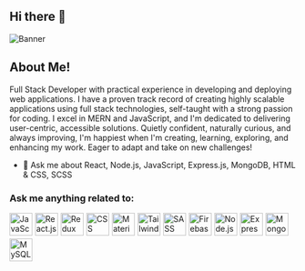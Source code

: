 ## Hi there 👋
![Banner](https://collection.cloudinary.com/dh6jiybqa/c38df847f9cf567ee6d7478190bdf082)
## About Me!
<!--
**ayazcoder/ayazcoder** is a ✨ _special_ ✨ repository because its `README.md` (this file) appears on your GitHub profile.

Here are some ideas to get you started:

- 🔭 I’m currently working on ...
- 🌱 I’m currently learning ...
- 👯 I’m looking to collaborate on ...
- 🤔 I’m looking for help with ...
- 💬 Ask me about ...
- 📫 How to reach me: ...
- 😄 Pronouns: ...
- ⚡ Fun fact: ...
-->

Full Stack Developer with practical experience in developing and deploying web applications. I have a proven track record of creating highly scalable applications using full stack technologies, self-taught with a strong passion for coding. I excel in MERN and JavaScript, and I'm dedicated to delivering user-centric, accessible solutions. Quietly confident, naturally curious, and always improving, I'm happiest when I'm creating, learning, exploring, and enhancing my work. Eager to adapt and take on new challenges!

- 💬 Ask me about React, Node.js, JavaScript, Express.js, MongoDB, HTML & CSS, SCSS

### Ask me anything related to:
<div style="display: flex; gap: 5px; flex-wrap: wrap;">
<img src="https://img.icons8.com/color/48/000000/javascript.png" alt="JavaScript" width="40" height="40"/> 
<img src="https://img.icons8.com/color/48/000000/react-native.png" alt="React.js" width="40" height="40"/> 
<img src="https://img.icons8.com/color/48/000000/redux.png" alt="Redux Toolkit" width="40" height="40"/> 
<img src="https://img.icons8.com/color/48/000000/css3.png" alt="CSS" width="40" height="40"/> 
<img src="https://img.icons8.com/color/48/000000/material-ui.png" alt="Material-UI" width="40" height="40"/> 
<img src="https://img.icons8.com/color/48/000000/tailwindcss.png" alt="Tailwind CSS" width="40" height="40"/> 
<img src="https://img.icons8.com/color/48/000000/sass.png" alt="SASS" width="40" height="40"/> 
<img src="https://img.icons8.com/color/48/000000/firebase.png" alt="Firebase Functions" width="40" height="40"/> 
<img src="https://img.icons8.com/color/48/000000/nodejs.png" alt="Node.js" width="40" height="40"/> 
<img src="https://img.icons8.com/color/48/000000/express.png" alt="Express.js" width="40" height="40"/> 
<img src="https://img.icons8.com/color/48/000000/mongodb.png" alt="MongoDB" width="40" height="40"/> 
<img src="https://img.icons8.com/color/48/000000/mysql-logo.png" alt="MySQL" width="40" height="40"/>
</div>
